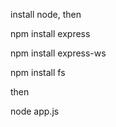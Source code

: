 install node, then 

npm install express

npm install express-ws

npm install fs

then 

node app.js
